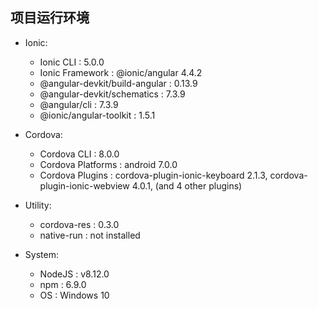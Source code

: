 ## 项目运行环境
- Ionic:
  - Ionic CLI                     : 5.0.0
  - Ionic Framework               : @ionic/angular 4.4.2
  - @angular-devkit/build-angular : 0.13.9
  - @angular-devkit/schematics    : 7.3.9
  - @angular/cli                  : 7.3.9
  - @ionic/angular-toolkit        : 1.5.1

- Cordova:
  - Cordova CLI       : 8.0.0
  - Cordova Platforms : android 7.0.0
  - Cordova Plugins   : cordova-plugin-ionic-keyboard 2.1.3, cordova-plugin-ionic-webview 4.0.1, (and 4 other plugins)

- Utility:
  - cordova-res : 0.3.0
  - native-run  : not installed

- System:
  - NodeJS            : v8.12.0 
  - npm               : 6.9.0
  - OS                : Windows 10
